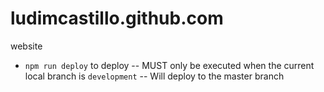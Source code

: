 # ludimcastillo.github.com
website
- `npm run deploy` to deploy
-- MUST only be executed when the current local branch is `development`
-- Will deploy to the master branch
